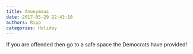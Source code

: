```yaml
---
title: Anonymous
date: 2017-05-29 22:43:10
authors: Ripp
categories: Holiday
---
```


 If you are offended then go to a safe space the Democrats have provided!